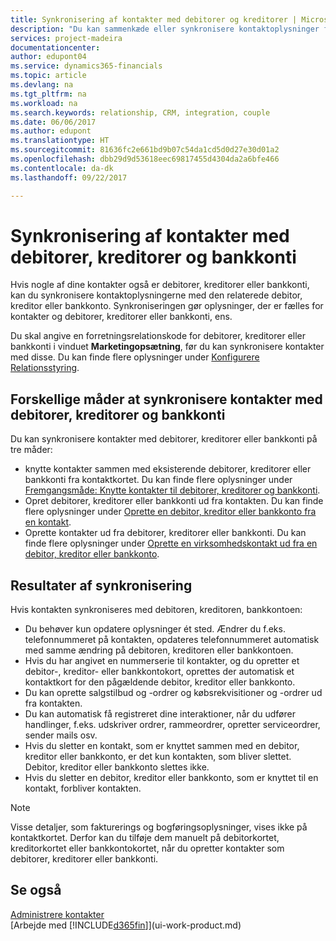 ```yaml
---
title: Synkronisering af kontakter med debitorer og kreditorer | Microsoft Docs
description: "Du kan sammenkæde eller synkronisere kontaktoplysninger for kontakter, der også er debitorer, kreditorer eller bankkonti, så du kun opdaterer oplysninger ét sted."
services: project-madeira
documentationcenter: 
author: edupont04
ms.service: dynamics365-financials
ms.topic: article
ms.devlang: na
ms.tgt_pltfrm: na
ms.workload: na
ms.search.keywords: relationship, CRM, integration, couple
ms.date: 06/06/2017
ms.author: edupont
ms.translationtype: HT
ms.sourcegitcommit: 81636fc2e661bd9b07c54da1cd5d0d27e30d01a2
ms.openlocfilehash: dbb29d9d53618eec69817455d4304da2a6bfe466
ms.contentlocale: da-dk
ms.lasthandoff: 09/22/2017

---
```

# <a name="synchronizing-contacts-with-customers-vendors-and-bank-accounts"></a>Synkronisering af kontakter med debitorer, kreditorer og bankkonti
Hvis nogle af dine kontakter også er debitorer, kreditorer eller bankkonti, kan du synkronisere kontaktoplysningerne med den relaterede debitor, kreditor eller bankkonto. Synkroniseringen gør oplysninger, der er fælles for kontakter og debitorer, kreditorer eller bankkonti, ens.  

Du skal angive en forretningsrelationskode for debitorer, kreditorer eller bankkonti i vinduet **Marketingopsætning**, før du kan synkronisere kontakter med disse. Du kan finde flere oplysninger under [Konfigurere Relationsstyring](marketing-setup-marketing.md).

## <a name="different-ways-to-synchronize-contacts-with-customers-vendors-and-bank-accounts"></a>Forskellige måder at synkronisere kontakter med debitorer, kreditorer og bankkonti
Du kan synkronisere kontakter med debitorer, kreditorer eller bankkonti på tre måder:

* knytte kontakter sammen med eksisterende debitorer, kreditorer eller bankkonti fra kontaktkortet. Du kan finde flere oplysninger under [Fremgangsmåde: Knytte kontakter til debitorer, kreditorer og bankkonti](marketing-how-link-contact.md).
* Opret debitorer, kreditorer eller bankkonti ud fra kontakten. Du kan finde flere oplysninger under [Oprette en debitor, kreditor eller bankkonto fra en kontakt](marketing-how-create-contacts-new-customers-vendors-bank-accounts.md).
* Oprette kontakter ud fra debitorer, kreditorer eller bankkonti. Du kan finde flere oplysninger under [Oprette en virksomhedskontakt ud fra en debitor, kreditor eller bankkonto](marketing-how-create-contact-companies.md).

## <a name="consequences-of-synchronization"></a>Resultater af synkronisering
Hvis kontakten synkroniseres med debitoren, kreditoren, bankkontoen:

* Du behøver kun opdatere oplysninger ét sted. Ændrer du f.eks. telefonnummeret på kontakten, opdateres telefonnummeret automatisk med samme ændring på debitoren, kreditoren eller bankkontoen.
* Hvis du har angivet en nummerserie til kontakter, og du opretter et debitor-, kreditor- eller bankkontokort, oprettes der automatisk et kontaktkort for den pågældende debitor, kreditor eller bankkonto.
* Du kan oprette salgstilbud og -ordrer og købsrekvisitioner og -ordrer ud fra kontakten.
* Du kan automatisk få registreret dine interaktioner, når du udfører handlinger, f.eks. udskriver ordrer, rammeordrer, opretter serviceordrer, sender mails osv.
* Hvis du sletter en kontakt, som er knyttet sammen med en debitor, kreditor eller bankkonto, er det kun kontakten, som bliver slettet. Debitor, kreditor eller bankkonto slettes ikke.
* Hvis du sletter en debitor, kreditor eller bankkonto, som er knyttet til en kontakt, forbliver kontakten.

> [!NOTE]  
>   Visse detaljer, som fakturerings og bogføringsoplysninger, vises ikke på kontaktkortet. Derfor kan du tilføje dem manuelt på debitorkortet, kreditorkortet eller bankkontokortet, når du opretter kontakter som debitorer, kreditorer eller bankkonti.

## <a name="see-also"></a>Se også
[Administrere kontakter](marketing-contacts.md)  
[Arbejde med [!INCLUDE[d365fin](includes/d365fin_md.md)]](ui-work-product.md)

